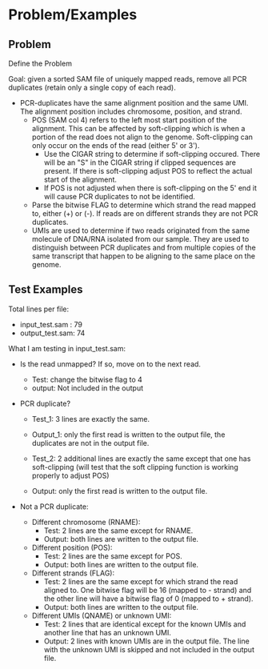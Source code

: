 # Problem/Examples

## Problem
Define the Problem

Goal: given a sorted SAM file of uniquely mapped reads, remove all PCR duplicates (retain only a single copy of each read).
- PCR-duplicates have the same alignment position and the same UMI. The alignment position includes chromosome, position, and strand. 
    - POS (SAM col 4) refers to the left most start position of the alignment. This can be affected by soft-clipping which is when a portion of the read does not align to the genome. Soft-clipping can only occur on the ends of the read (either 5' or 3'). 
        - Use the CIGAR string to determine if soft-clipping occured. There will be an "S" in the CIGAR string if clipped sequences are present. If there is soft-clipping adjust POS to reflect the actual start of the alignment. 
        - If POS is not adjusted when there is soft-clipping on the 5' end it will cause PCR duplicates to not be identified. 
    - Parse the bitwise FLAG to determine which strand the read mapped to, either (+) or (-). If reads are on different strands they are not PCR duplicates. 
    - UMIs are used to determine if two reads originated from the same molecule of DNA/RNA isolated from our sample. They are used to distinguish between PCR duplicates and from multiple copies of the same transcript that happen to be aligning to the same place on the genome. 


## Test Examples

Total lines per file: 
- input_test.sam : 79 
- output_test.sam: 74

What I am testing in input_test.sam: 
- Is the read unmapped? If so, move on to the next read. 
    - Test: change the bitwise flag to 4
    - output: Not included in the output
- PCR duplicate? 
    - Test_1: 3 lines are exactly the same. 
    - Output_1: only the first read is written to the output file, the duplicates are not in the output file. 

    - Test_2: 2 additional lines are exactly the same except that one has soft-clipping (will test that the soft clipping function is working properly to adjust POS)
    - Output: only the first read is written to the output file. 

- Not a PCR duplicate: 
    - Different chromosome (RNAME): 
        - Test: 2 lines are the same except for RNAME.
        - Output: both lines are written to the output file. 
    - Different position (POS): 
        - Test: 2 lines are the same except for POS.
        - Output: both lines are written to the output file. 
    - Different strands (FLAG): 
        - Test: 2 lines are the same except for which strand the read aligned to. One bitwise flag will be 16 (mapped to - strand) and the other line will have a bitwise flag of 0 (mapped to + strand). 
        - Output: both lines are written to the output file. 
    - Different UMIs (QNAME) or unknown UMI: 
        - Test: 2 lines that are identical except for the known UMIs and another line that has an unknown UMI. 
        - Output: 2 lines with known UMIs are in the output file. The line with the unknown UMI is skipped and not included in the output file. 

